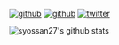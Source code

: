 [![github](https://img.shields.io/github/followers/syossan27?label=Follow%20%40syossan27&style=social)](https://github.com/syossan27?tab=followers) 
[![github](https://img.shields.io/github/stars/syossan27?affiliations=OWNER&style=social)](https://github.com/syossan27) 
[![twitter](https://img.shields.io/twitter/follow/syossan27?style=social)](https://twitter.com/syossan27)  


![syossan27's github stats](https://github-readme-stats.vercel.app/api?username=syossan27&count_private=true&show_icons=true&theme=monokai)
